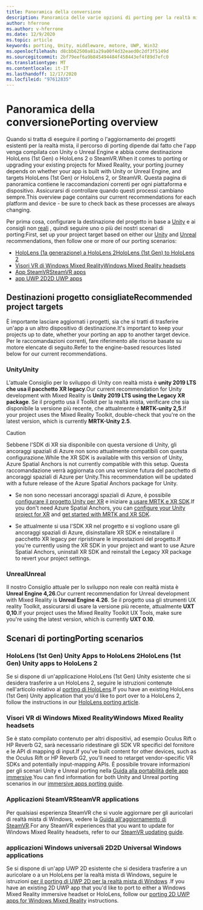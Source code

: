 ```yaml
---
title: Panoramica della conversione
description: Panoramica delle varie opzioni di porting per la realtà mista delle applicazioni esistenti.
author: hferrone
ms.author: v-hferrone
ms.date: 12/9/2020
ms.topic: article
keywords: porting, Unity, middleware, motore, UWP, Win32
ms.openlocfilehash: d8cbb62500a81a29a00f4d32eaed0c2df3f5149d
ms.sourcegitcommit: 2bf79eef6a9b845494484f458443ef4f89d7efc0
ms.translationtype: MT
ms.contentlocale: it-IT
ms.lasthandoff: 12/17/2020
ms.locfileid: "97612835"
---
```

# <a name="porting-overview"></a><span data-ttu-id="f4c6d-104">Panoramica della conversione</span><span class="sxs-lookup"><span data-stu-id="f4c6d-104">Porting overview</span></span>

<span data-ttu-id="f4c6d-105">Quando si tratta di eseguire il porting o l'aggiornamento dei progetti esistenti per la realtà mista, il percorso di porting dipende dal fatto che l'app venga compilata con Unity o Unreal Engine e abbia come destinazione HoloLens (1st Gen) o HoloLens 2 o SteamVR.</span><span class="sxs-lookup"><span data-stu-id="f4c6d-105">When it comes to porting or upgrading your existing projects for Mixed Reality, your porting journey depends on whether your app is built with Unity or Unreal Engine, and targets HoloLens (1st Gen) or HoloLens 2, or SteamVR.</span></span> <span data-ttu-id="f4c6d-106">Questa pagina di panoramica contiene le raccomandazioni correnti per ogni piattaforma e dispositivo. Assicurarsi di controllare quando questi processi cambiano sempre.</span><span class="sxs-lookup"><span data-stu-id="f4c6d-106">This overview page contains our current recommendations for each platform and device - be sure to check back as these processes are always changing.</span></span>

<span data-ttu-id="f4c6d-107">Per prima cosa, configurare la destinazione del progetto in base a [Unity](#unity) e ai consigli non [reali](#unreal) , quindi seguire uno o più dei nostri scenari di porting:</span><span class="sxs-lookup"><span data-stu-id="f4c6d-107">First, set up your project target based on either our [Unity](#unity) and [Unreal](#unreal) recommendations, then follow one or more of our porting scenarios:</span></span>

- [<span data-ttu-id="f4c6d-108">HoloLens (1a generazione) a HoloLens 2</span><span class="sxs-lookup"><span data-stu-id="f4c6d-108">HoloLens (1st Gen) to HoloLens 2</span></span>](#hololens-1st-gen-unity-apps-to-hololens-2)
- [<span data-ttu-id="f4c6d-109">Visori VR di Windows Mixed Reality</span><span class="sxs-lookup"><span data-stu-id="f4c6d-109">Windows Mixed Reality headsets</span></span>](#windows-mixed-reality-headsets)
- [<span data-ttu-id="f4c6d-110">App SteamVR</span><span class="sxs-lookup"><span data-stu-id="f4c6d-110">SteamVR apps</span></span>](#steamvr-applications)
- [<span data-ttu-id="f4c6d-111">app UWP 2D</span><span class="sxs-lookup"><span data-stu-id="f4c6d-111">2D UWP apps</span></span>](#2d-universal-windows-applications)

## <a name="recommended-project-targets"></a><span data-ttu-id="f4c6d-112">Destinazioni progetto consigliate</span><span class="sxs-lookup"><span data-stu-id="f4c6d-112">Recommended project targets</span></span>

<span data-ttu-id="f4c6d-113">È importante lasciare aggiornati i progetti, sia che si tratti di trasferire un'app a un altro dispositivo di destinazione.</span><span class="sxs-lookup"><span data-stu-id="f4c6d-113">It's important to keep your projects up to date, whether your porting an app to another target device.</span></span> <span data-ttu-id="f4c6d-114">Per le raccomandazioni correnti, fare riferimento alle risorse basate su motore elencate di seguito.</span><span class="sxs-lookup"><span data-stu-id="f4c6d-114">Refer to the engine-based resources listed below for our current recommendations.</span></span>

### <a name="unity"></a><span data-ttu-id="f4c6d-115">Unity</span><span class="sxs-lookup"><span data-stu-id="f4c6d-115">Unity</span></span>

<span data-ttu-id="f4c6d-116">L'attuale Consiglio per lo sviluppo di Unity con realtà mista è **unity 2019 LTS che usa il pacchetto XR legacy**.</span><span class="sxs-lookup"><span data-stu-id="f4c6d-116">Our current recommendation for Unity development with Mixed Reality is **Unity 2019 LTS using the Legacy XR package**.</span></span> <span data-ttu-id="f4c6d-117">Se il progetto usa il Toolkit per la realtà mista, verificare che sia disponibile la versione più recente, che attualmente è **MRTK-unity 2,5**.</span><span class="sxs-lookup"><span data-stu-id="f4c6d-117">If your project uses the Mixed Reality Toolkit, double-check that you're on the latest version, which is currently **MRTK-Unity 2.5**.</span></span>

> [!CAUTION]
> <span data-ttu-id="f4c6d-118">Sebbene l'SDK di XR sia disponibile con questa versione di Unity, gli ancoraggi spaziali di Azure non sono attualmente compatibili con questa configurazione.</span><span class="sxs-lookup"><span data-stu-id="f4c6d-118">While the XR SDK is available with this version of Unity, Azure Spatial Anchors is not currently compatible with this setup.</span></span> <span data-ttu-id="f4c6d-119">Questa raccomandazione verrà aggiornata con una versione futura del pacchetto di ancoraggi spaziali di Azure per Unity.</span><span class="sxs-lookup"><span data-stu-id="f4c6d-119">This recommendation will be updated with a future release of the Azure Spatial Anchors package for Unity.</span></span> 
> 
> * <span data-ttu-id="f4c6d-120">Se non sono necessari ancoraggi spaziali di Azure, è possibile [configurare il progetto Unity per XR](https://docs.unity3d.com/Manual/configuring-project-for-xr.html) e iniziare [a usare MRTK e XR SDK](https://microsoft.github.io/MixedRealityToolkit-Unity/Documentation/GettingStartedWithMRTKAndXRSDK.html).</span><span class="sxs-lookup"><span data-stu-id="f4c6d-120">If you don't need Azure Spatial Anchors, you can [configure your Unity project for XR](https://docs.unity3d.com/Manual/configuring-project-for-xr.html) and [get started with MRTK and XR SDK](https://microsoft.github.io/MixedRealityToolkit-Unity/Documentation/GettingStartedWithMRTKAndXRSDK.html).</span></span>
> 
> * <span data-ttu-id="f4c6d-121">Se attualmente si usa l'SDK XR nel progetto e si vogliono usare gli ancoraggi spaziali di Azure, disinstallare XR SDK e reinstallare il pacchetto XR legacy per ripristinare le impostazioni del progetto.</span><span class="sxs-lookup"><span data-stu-id="f4c6d-121">If you're currently using the XR SDK in your project and want to use Azure Spatial Anchors, uninstall XR SDK and reinstall the Legacy XR package to revert your project settings.</span></span>


### <a name="unreal"></a><span data-ttu-id="f4c6d-122">Unreal</span><span class="sxs-lookup"><span data-stu-id="f4c6d-122">Unreal</span></span> 

<span data-ttu-id="f4c6d-123">Il nostro Consiglio attuale per lo sviluppo non reale con realtà mista è **Unreal Engine 4,26**.</span><span class="sxs-lookup"><span data-stu-id="f4c6d-123">Our current recommendation for Unreal development with Mixed Reality is **Unreal Engine 4.26**.</span></span> <span data-ttu-id="f4c6d-124">Se il progetto usa gli strumenti UX reality Toolkit, assicurarsi di usare la versione più recente, attualmente **UXT 0,10**.</span><span class="sxs-lookup"><span data-stu-id="f4c6d-124">If your project uses the Mixed Reality Toolkit UX Tools, make sure you're using the latest version, which is currently **UXT 0.10**.</span></span>

## <a name="porting-scenarios"></a><span data-ttu-id="f4c6d-125">Scenari di porting</span><span class="sxs-lookup"><span data-stu-id="f4c6d-125">Porting scenarios</span></span>

### <a name="hololens-1st-gen-unity-apps-to-hololens-2"></a><span data-ttu-id="f4c6d-126">HoloLens (1st Gen) Unity Apps to HoloLens 2</span><span class="sxs-lookup"><span data-stu-id="f4c6d-126">HoloLens (1st Gen) Unity apps to HoloLens 2</span></span>

<span data-ttu-id="f4c6d-127">Se si dispone di un'applicazione HoloLens (1st Gen) Unity esistente che si desidera trasferire a un HoloLens 2, seguire le istruzioni contenute nell'articolo relativo al [porting di HoloLens](../unity/mrtk-porting-guide.md).</span><span class="sxs-lookup"><span data-stu-id="f4c6d-127">If you have an existing HoloLens (1st Gen) Unity application that you'd like to port over to a HoloLens 2, follow the instructions in our [HoloLens porting article](../unity/mrtk-porting-guide.md).</span></span>

### <a name="windows-mixed-reality-headsets"></a><span data-ttu-id="f4c6d-128">Visori VR di Windows Mixed Reality</span><span class="sxs-lookup"><span data-stu-id="f4c6d-128">Windows Mixed Reality headsets</span></span>

<span data-ttu-id="f4c6d-129">Se è stato compilato contenuto per altri dispositivi, ad esempio Oculus Rift o HP Reverb G2, sarà necessario ridestinare gli SDK VR specifici del fornitore e le API di mapping di input.</span><span class="sxs-lookup"><span data-stu-id="f4c6d-129">If you've built content for other devices, such as the Oculus Rift or HP Reverb G2, you'll need to retarget vendor-specific VR SDKs and potentially input-mapping APIs.</span></span> <span data-ttu-id="f4c6d-130">È possibile trovare informazioni per gli scenari Unity e Unreal porting nella [Guida alla portabilità delle app immersive](porting-guides.md).</span><span class="sxs-lookup"><span data-stu-id="f4c6d-130">You can find information for both Unity and Unreal porting scenarios in our [immersive apps porting guide](porting-guides.md).</span></span>

### <a name="steamvr-applications"></a><span data-ttu-id="f4c6d-131">Applicazioni SteamVR</span><span class="sxs-lookup"><span data-stu-id="f4c6d-131">SteamVR applications</span></span>

<span data-ttu-id="f4c6d-132">Per qualsiasi esperienza SteamVR che si vuole aggiornare per gli auricolari di realtà mista di Windows, vedere la [Guida all'aggiornamento di SteamVR](updating-your-steamvr-application-for-windows-mixed-reality.md).</span><span class="sxs-lookup"><span data-stu-id="f4c6d-132">For any SteamVR experiences that you want to update for Windows Mixed Reality headsets, refer to our [SteamVR updating guide](updating-your-steamvr-application-for-windows-mixed-reality.md).</span></span>

### <a name="2d-universal-windows-applications"></a><span data-ttu-id="f4c6d-133">applicazioni Windows universali 2D</span><span class="sxs-lookup"><span data-stu-id="f4c6d-133">2D Universal Windows applications</span></span>

<span data-ttu-id="f4c6d-134">Se si dispone di un'app UWP 2D esistente che si desidera trasferire a un auricolare o a un HoloLens per la realtà mista di Windows, seguire le istruzioni [per il porting di UWP 2D per la realtà mista di Windows](building-2d-apps.md) .</span><span class="sxs-lookup"><span data-stu-id="f4c6d-134">If you have an existing 2D UWP app that you'd like to port to either a Windows Mixed Reality immersive headset or HoloLens, follow our [porting 2D UWP apps for Windows Mixed Reality](building-2d-apps.md) instructions.</span></span>

